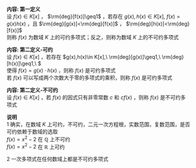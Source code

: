 **内容: 第一定义**  
设 $f(x)\in K[x]$ ， $\rm{deg}[f(x)]\geq1$ ，若存在 $g(x),h(x)\in K[x],\ f(x)=g(x)h(x)$ ，且 $\rm{deg}[g(x)]<\rm{deg}[f(x)]$ ， $\rm{deg}[h(x)]<\rm{deg}[f(x)]$  
则称 $f(x)$ 为数域 $K$ 上的可约多项式；反之，则称为数域 $K$ 上的不可约多项式  
  
**内容: 第二定义-可约**  
设 $f(x)\in K[x]$ ，若存在 $g(x),h(x)\in K[x],\ \rm{deg}[g(x)]\geq1,\ \rm{deg}[h(x)]\geq1,\ $  
使得 $f(x)=g(x)\cdot h(x)$ ，则称 $f(x)$ 是可约多项式  
若 $f(x)$ 可以写成两个次数大于零的多项式的乘积，则称 $f(x)$ 是可约多项式  
  
**内容: 第二定义-不可约**  
设 $f(x)\in K[x]$ ，若 $f(x)$ 的因式只有非零常数 $c$ 和 $cf(x)$ ，则称 $f(x)$ 是不可约多项式  
  
**说明**  
1 确实，在数域 $K$ 上可约，不可约，二元一次方程根，实数范围，复数范围，是否可约依赖于数域的选取  
 $f(x)=x^2-2$ 在 $\mathbb{Q}$ 上不可约  
 $f(x)=x^2-2$ 在 $\mathbb{R}$ 上可约  
  
2 一次多项式在任何数域上都是不可约多项式  
